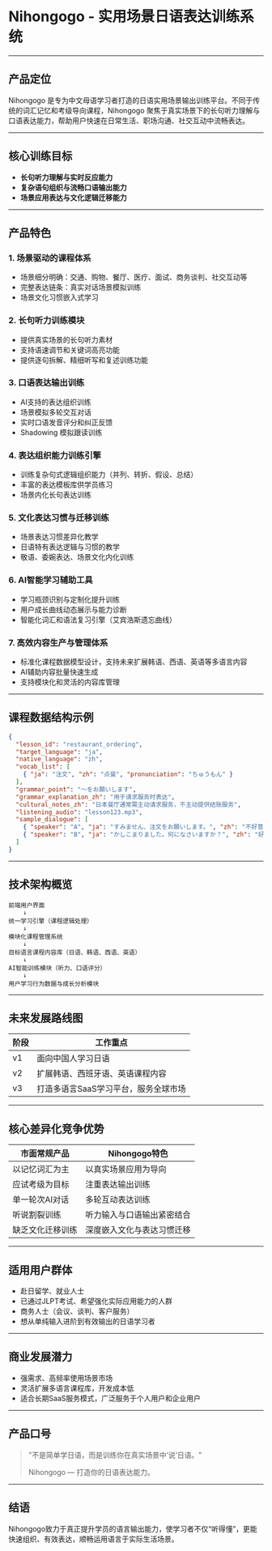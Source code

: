 # Nihongogo - 实用场景日语表达训练系统

---

## 产品定位

Nihongogo 是专为中文母语学习者打造的日语实用场景输出训练平台。不同于传统的词汇记忆和考级导向课程，Nihongogo 聚焦于真实场景下的长句听力理解与口语表达能力，帮助用户快速在日常生活、职场沟通、社交互动中流畅表达。

---

## 核心训练目标

* **长句听力理解与实时反应能力**
* **复杂语句组织与流畅口语输出能力**
* **场景应用表达与文化逻辑迁移能力**

---

## 产品特色

### 1. 场景驱动的课程体系

* 场景细分明确：交通、购物、餐厅、医疗、面试、商务谈判、社交互动等
* 完整表达链条：真实对话场景模拟训练
* 场景文化习惯嵌入式学习

### 2. 长句听力训练模块

* 提供真实场景的长句听力素材
* 支持语速调节和关键词高亮功能
* 提供逐句拆解、精细听写和复述训练功能

### 3. 口语表达输出训练

* AI支持的表达组织训练
* 场景模拟多轮交互对话
* 实时口语发音评分和纠正反馈
* Shadowing 模拟跟读训练

### 4. 表达组织能力训练引擎

* 训练复杂句式逻辑组织能力（并列、转折、假设、总结）
* 丰富的表达模板库供学员练习
* 场景内化长句表达训练

### 5. 文化表达习惯与迁移训练

* 场景表达习惯差异化教学
* 日语特有表达逻辑与习惯的教学
* 敬语、委婉表达、场景文化内化训练

### 6. AI智能学习辅助工具

* 学习瓶颈识别与定制化提升训练
* 用户成长曲线动态展示与能力诊断
* 智能化词汇和语法复习引擎（艾宾浩斯遗忘曲线）

### 7. 高效内容生产与管理体系

* 标准化课程数据模型设计，支持未来扩展韩语、西语、英语等多语言内容
* AI辅助内容批量快速生成
* 支持模块化和灵活的内容库管理

---

## 课程数据结构示例

```json
{
  "lesson_id": "restaurant_ordering",
  "target_language": "ja",
  "native_language": "zh",
  "vocab_list": [
    { "ja": "注文", "zh": "点餐", "pronunciation": "ちゅうもん" }
  ],
  "grammar_point": "〜をお願いします",
  "grammar_explanation_zh": "用于请求服务时表达",
  "cultural_notes_zh": "日本餐厅通常需主动请求服务，不主动提供结账服务",
  "listening_audio": "lesson123.mp3",
  "sample_dialogue": [
    { "speaker": "A", "ja": "すみません、注文をお願いします。", "zh": "不好意思，请帮我点餐。" },
    { "speaker": "B", "ja": "かしこまりました。何になさいますか？", "zh": "好的，请问您要点什么？" }
  ]
}
```

---

## 技术架构概览

```
前端用户界面
    ↓
统一学习引擎（课程逻辑处理）
    ↓
模块化课程管理系统
    ↓
目标语言课程内容库（日语、韩语、西语、英语）
    ↓
AI智能训练模块（听力、口语评分）
    ↓
用户学习行为数据与成长分析模块
```

---

## 未来发展路线图

| 阶段 | 工作重点                 |
| -- | -------------------- |
| v1 | 面向中国人学习日语            |
| v2 | 扩展韩语、西班牙语、英语课程内容     |
| v3 | 打造多语言SaaS学习平台，服务全球市场 |

---

## 核心差异化竞争优势

| 市面常规产品   | Nihongogo特色  |
| -------- | ------------- |
| 以记忆词汇为主  | 以真实场景应用为导向    |
| 应试考级为目标  | 注重表达输出训练      |
| 单一轮次AI对话 | 多轮互动表达训练      |
| 听说割裂训练   | 听力输入与口语输出紧密结合 |
| 缺乏文化迁移训练 | 深度嵌入文化与表达习惯迁移 |

---

## 适用用户群体

* 赴日留学、就业人士
* 已通过JLPT考试、希望强化实际应用能力的人群
* 商务人士（会议、谈判、客户服务）
* 想从单纯输入进阶到有效输出的日语学习者

---

## 商业发展潜力

* 强需求、高频率使用场景市场
* 灵活扩展多语言课程库，开发成本低
* 适合长期SaaS服务模式，广泛服务于个人用户和企业用户

---

## 产品口号

> "不是简单学日语，而是训练你在真实场景中‘说’日语。"
>
> Nihongogo — 打造你的日语表达能力。

---

## 结语

Nihongogo致力于真正提升学员的语言输出能力，使学习者不仅“听得懂”，更能快速组织、有效表达，顺畅运用语言于实际生活场景。
